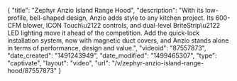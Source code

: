 {
    "title": "Zephyr Anzio Island Range Hood",
    "description": "With its low-profile, bell-shaped design, Anzio adds style to any kitchen project. Its 600-CFM blower, ICON Touch\u2122 controls, and dual-level BriteStrip\u2122 LED lighting move it ahead of the competition. Add the quick-lock installation system, now with magnetic duct covers, and Anzio stands alone in terms of performance, design and value.",
    "videoid": "87557873",
    "date_created": "1491243949",
    "date_modified": "1499465307",
    "type": "captivate",
    "layout": "video",
    "url": "\/v\/zephyr-anzio-island-range-hood\/87557873"
}